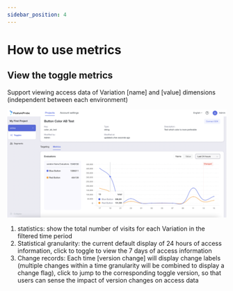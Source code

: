 ```yaml
---
sidebar_position: 4
---
```


# How to use metrics

## View the toggle metrics
Support viewing access data of Variation [name] and [value] dimensions (independent between each environment)

![evaluations screenshot](../../pictures/evaluations_en.png)

1. statistics: show the total number of visits for each Variation in the filtered time period
2. Statistical granularity: the current default display of 24 hours of access information, click to toggle to view the 7 days of access information
3. Change records: Each time [version change] will display change labels (multiple changes within a time granularity will be combined to display a change flag), click to jump to the corresponding toggle version, so that users can sense the impact of version changes on access data
